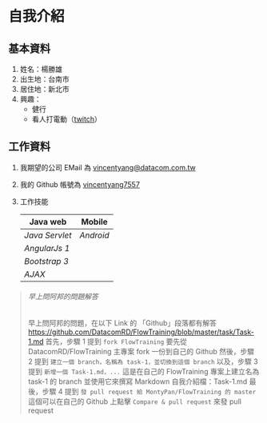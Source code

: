 ﻿自我介紹
========

基本資料
--------

1. 姓名：楊勝雄
1. 出生地：台南市
1. 居住地：新北市
1. 興趣：
	* 健行
	* 看人打電動（[twitch](https://www.twitch.tv/)）


工作資料
--------

1. 我期望的公司 EMail 為 vincentyang@datacom.com.tw
1. 我的 Github 帳號為 [vincentyang7557](https://github.com/vincentyang7557)
1. 工作技能

	| Java web       | Mobile         |
	|----------------|----------------|
	| *Java Servlet* | *Android*      |
	| *AngularJs 1*  |                |
	| *Bootstrap 3*  |                |
	| *AJAX*         |                |


> ###### 早上問阿邦的問題解答 ######
> 早上問阿邦的問題，在以下 Link 的 「Github」段落都有解答
> https://github.com/DatacomRD/FlowTraining/blob/master/task/Task-1.md
> 首先，步驟 1 提到 `fork FlowTraining`
> 要先從 DatacomRD/FlowTraining 主專案 fork 一份到自己的 Github
> 然後，步驟 2 提到 `建立一個 branch，名稱為 task-1，並切換到這個 branch`
> 以及，步驟 3 提到 `新增一個 Task-1.md，...`
> 這是在自己的 FlowTraining 專案上建立名為 task-1 的 branch
> 並使用它來撰寫 Markdown 自我介紹檔：Task-1.md
> 最後，步驟 4 提到 `發 pull request 給 MontyPan/FlowTraining 的 master`
> 這個可以在自己的 Github 上點擊 `Compare & pull request` 來發 pull request

